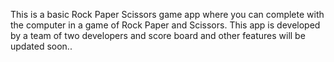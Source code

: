 This is a basic Rock Paper Scissors game app where you can complete with the computer in a game of Rock Paper and Scissors. This app is developed by a team of two developers and score board and other features will be updated soon..
